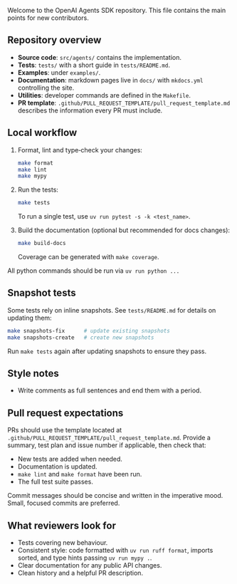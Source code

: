 Welcome to the OpenAI Agents SDK repository. This file contains the main points for new contributors.

## Repository overview

- **Source code**: `src/agents/` contains the implementation.
- **Tests**: `tests/` with a short guide in `tests/README.md`.
- **Examples**: under `examples/`.
- **Documentation**: markdown pages live in `docs/` with `mkdocs.yml` controlling the site.
- **Utilities**: developer commands are defined in the `Makefile`.
- **PR template**: `.github/PULL_REQUEST_TEMPLATE/pull_request_template.md` describes the information every PR must include.

## Local workflow

1. Format, lint and type‑check your changes:

   ```bash
   make format
   make lint
   make mypy
   ```

2. Run the tests:

   ```bash
   make tests
   ```

   To run a single test, use `uv run pytest -s -k <test_name>`.

3. Build the documentation (optional but recommended for docs changes):

   ```bash
   make build-docs
   ```

   Coverage can be generated with `make coverage`.

All python commands should be run via `uv run python ...`

## Snapshot tests

Some tests rely on inline snapshots. See `tests/README.md` for details on updating them:

```bash
make snapshots-fix      # update existing snapshots
make snapshots-create   # create new snapshots
```

Run `make tests` again after updating snapshots to ensure they pass.

## Style notes

- Write comments as full sentences and end them with a period.

## Pull request expectations

PRs should use the template located at `.github/PULL_REQUEST_TEMPLATE/pull_request_template.md`. Provide a summary, test plan and issue number if applicable, then check that:

- New tests are added when needed.
- Documentation is updated.
- `make lint` and `make format` have been run.
- The full test suite passes.

Commit messages should be concise and written in the imperative mood. Small, focused commits are preferred.

## What reviewers look for

- Tests covering new behaviour.
- Consistent style: code formatted with `uv run ruff format`, imports sorted, and type hints passing `uv run mypy .`.
- Clear documentation for any public API changes.
- Clean history and a helpful PR description.
